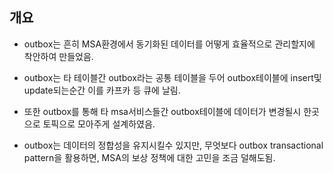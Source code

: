 ## 개요

- outbox는 흔히 MSA환경에서 동기화된 데이터를 어떻게 효율적으로 관리할지에 착안하여 만들었음.
- outbox는 타 테이블간 outbox라는 공통 테이블을 두어 outbox테이블에 insert및 update되는순간 이를 카프카 등 큐에 날림.

- 또한 outbox를 통해 타 msa서비스들간 outbox테이블에 데이터가 변경될시 한곳으로 토픽으로 모아주게 설계하였음.

- outbox는 데이터의 정합성을 유지시킬수 있지만, 무엇보다 outbox transactional pattern을 활용하면, MSA의 보상 정책에 대한 고민을 조금 덜해도됨.
